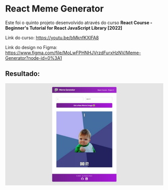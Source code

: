 # React Meme Generator

Este foi o quinto projeto desenvolvido através do curso **React Course - Beginner's Tutorial for React JavaScript Library [2022]**

Link do curso:
https://youtu.be/bMknfKXIFA8

Link do design no Figma:
https://www.figma.com/file/MoLwFPHNHJVrzdFurxHzNV/Meme-Generator?node-id=0%3A1

## Resultado:

![screenshot da página do projeto](./meme-generator-screenshot.jpeg)
